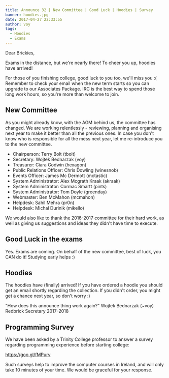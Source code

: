 ```yaml
---
title: Announce 32 | New Committee | Good Luck | Hoodies | Survey
banner: hoodies.jpg
date: 2017-04-27 22:33:55
author: voy
tags:
  - Hoodies
  - Exams
---
```

Dear Brickies,

Exams in the distance, but we're nearly there! To cheer you up, hoodies
have arrived!

For those of you finishing college, good luck to you too, we'll miss you :(
Remember to check your email when the new term starts so you can upgrade to our
Associates Package. IRC is the best way to spend those long work hours, so
you're more than welcome to join.

<!-- more -->

## New Committee

As you might already know, with the AGM behind us, the committee has changed.
We are working relentlessly - reviewing, planning and organising next year to
make it better than all the previous ones. In case you don't know who is
responsible for all the mess next year, let me re-introduce you to the new
committee.

- Chairperson: Terry Bolt (tbolt)
- Secretary: Wojtek Bednarzak (voy)
- Treasurer: Ciara Godwin (hexagon)
- Public Relations Officer: Chris Dowling (winesnob)
- Events Officer: James Mc Dermott (mctastic)
- System Administrator: Alex Mcgrath Kraak (akraak)
- System Administrator: Cormac Smartt (pints)
- System Administrator: Tom Doyle (greenday)
- Webmaster: Ben McMahon (mcmahon)
- Helpdesk: Sahil Mehra (pr0n)
- Helpdesk: Michal Durinik (mikello)

We would also like to thank the 2016-2017 committee for their hard work, as well
as giving us suggestions and ideas they didn't have time to execute.

## Good Luck in the exams

Yes. Exams are coming. On behalf of the new committee, best of luck, you CAN do
it! Studying early helps :)

## Hoodies

The hoodies have (finally) arrived! If you have ordered a hoodie you should
get an email shortly regarding the collection. If you didn't order, you might
get a chance next year, so don't worry :)

"How does this announce thing work again?"
Wojtek Bednarzak (~voy)
Redbrick Secretary 2017-2018

## Programming Survey
We have been asked by a Trinity College professor to answer a survey regarding
programming experience before starting college:

https://goo.gl/fMPurv

Such surveys help to improve the computer courses in Ireland, and will only take
10 minutes of your time. We would be graceful for your response.
